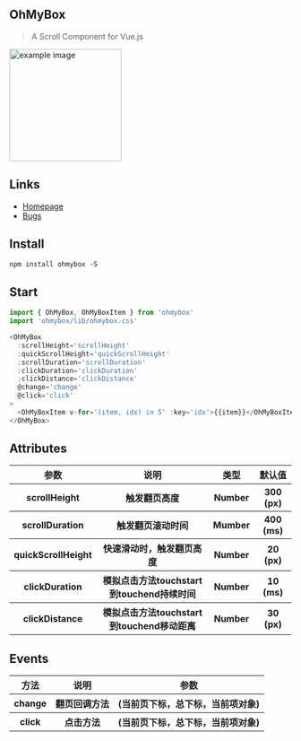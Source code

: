 ## OhMyBox
>A Scroll Component for Vue.js
<div><img width='200px' src='https://i.loli.net/2020/04/17/d9IurLPOT3qWfAv.gif' alt='example image'/></div>

## Links
- [Homepage](https://github.com/llqi/oh-my-box)
- [Bugs](https://github.com/llqi/oh-my-box/issues)

## Install
```shell
npm install ohmybox -S
```

## Start
``` javascript
import { OhMyBox, OhMyBoxItem } from 'ohmybox'
import 'ohmybox/lib/ohmybox.css'

<OhMyBox
  :scrollHeight='scrollHeight'
  :quickScrollHeight='quickScrollHeight'
  :scrollDuration='scrollDuration'
  :clickDuration='clickDuration'
  :clickDistance='clickDistance'
  @change='change'
  @click='click'
>
  <OhMyBoxItem v-for='(item, idx) in 5' :key='idx'>{{item}}</OhMyBoxItem>
</OhMyBox>
```
## Attributes

<table>
    <tr>
        <th>参数</th>
        <th>说明</th>
        <th>类型</th>
        <th>默认值</th>
    </tr>
    <tr>
        <th>scrollHeight</th>
        <th>触发翻页高度</th>
        <th>Number</th>
        <th>300 (px)</th>
    </tr>
    <tr>
        <th>scrollDuration</th>
        <th>触发翻页滚动时间</th>
        <th>Mumber</th>
        <th>400 (ms)</th>
    </tr>
    <tr>
        <th>quickScrollHeight</th>
        <th>快速滑动时，触发翻页高度</th>
        <th>Number</th>
        <th>20 (px)</th>
    </tr>
    <tr>
        <th>clickDuration</th>
        <th>模拟点击方法touchstart到touchend持续时间</th>
        <th>Number</th>
        <th>10 (ms)</th>
    </tr>
    <tr>
        <th>clickDistance</th>
        <th>模拟点击方法touchstart到touchend移动距离</th>
        <th>Number</th>
        <th>30 (px)</th>
    </tr>
</table>

## Events

<table>
    <tr>
        <th>方法</th>
        <th>说明</th>
        <th>参数</th>
    </tr>
    <tr>
        <th>change</th>
        <th>翻页回调方法</th>
        <th>(当前页下标，总下标，当前项对象)</th>
    </tr>
    <tr>
        <th>click</th>
        <th>点击方法</th>
        <th>(当前页下标，总下标，当前项对象)</th>
    </tr>
</table>



